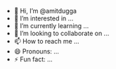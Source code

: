 - 👋 Hi, I’m @amitdugga
- 👀 I’m interested in ...
- 🌱 I’m currently learning ...
- 💞️ I’m looking to collaborate on ...
- 📫 How to reach me ...
- 😄 Pronouns: ...
- ⚡ Fun fact: ...

<!---
amitdugga/amitdugga is a ✨ special ✨ repository because its `README.md` (this file) appears on your GitHub profile.
You can click the Preview link to take a look at your changes.
--->
